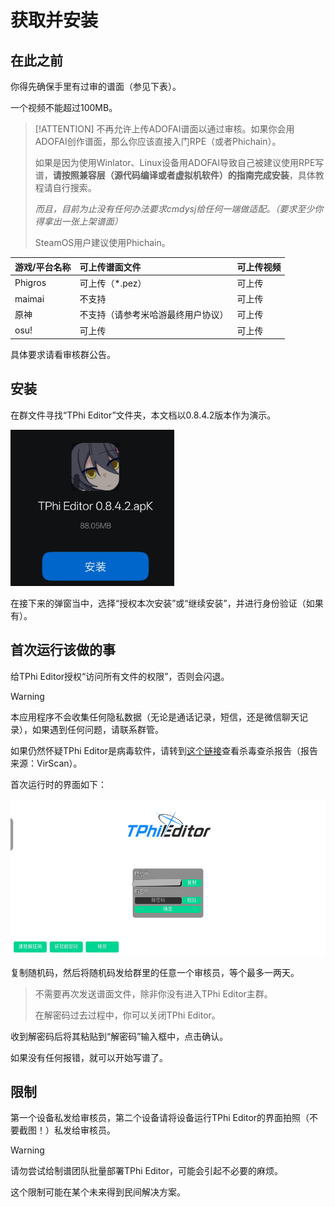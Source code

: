 # 获取并安装

## 在此之前

你得先确保手里有过审的谱面（参见下表）。

一个视频不能超过100MB。

> [!ATTENTION] 不再允许上传ADOFAI谱面以通过审核。如果你会用ADOFAI创作谱面，那么你应该直接入门RPE（或者Phichain）。
>
> 如果是因为使用Winlator、Linux设备用ADOFAI导致自己被建议使用RPE写谱，**请按照兼容层（源代码编译或者虚拟机软件）的指南完成安装**，具体教程请自行搜索。
>
> *而且，目前为止没有任何办法要求cmdysj给任何一端做适配。（要求至少你得拿出一张上架谱面）*
>
> SteamOS用户建议使用Phichain。

| 游戏/平台名称 | 可上传谱面文件 | 可上传视频 |
| :----------- | :----------- | :--------- |
| Phigros | 可上传（*.pez） | 可上传 |
| maimai | 不支持 | 可上传 |
| 原神 | 不支持（请参考米哈游最终用户协议） | 可上传 |
| osu! | 可上传 | 可上传 |

具体要求请看审核群公告。

## 安装

在群文件寻找“TPhi Editor”文件夹，本文档以0.8.4.2版本作为演示。

<img src="image.png" height="250" >

在接下来的弹窗当中，选择“授权本次安装”或“继续安装”，并进行身份验证（如果有）。

## 首次运行该做的事

给TPhi Editor授权“访问所有文件的权限”，否则会闪退。

> [!WARNING]
>
> 本应用程序不会收集任何隐私数据（无论是通话记录，短信，还是微信聊天记录），如果遇到任何问题，请联系群管。
>
> 如果仍然怀疑TPhi Editor是病毒软件，请转到[这个链接](https://www.virscan.org/report/3bc2ebdefadef54925ad6ec8da657ced0ca7a2dcde405fc114f99b0fc9278e95)查看杀毒查杀报告（报告来源：VirScan）。

首次运行时的界面如下：

<img src="image-2.png" height="250" >

复制随机码，然后将随机码发给群里的任意一个审核员，等个最多一两天。

> 不需要再次发送谱面文件，除非你没有进入TPhi Editor主群。
>
> 在解密码过去过程中，你可以关闭TPhi Editor。

收到解密码后将其粘贴到“解密码”输入框中，点击确认。

如果没有任何报错，就可以开始写谱了。

## 限制

第一个设备私发给审核员，第二个设备请将设备运行TPhi Editor的界面拍照（不要截图！）私发给审核员。

> [!WARNING]
>
> 请勿尝试给制谱团队批量部署TPhi Editor，可能会引起不必要的麻烦。
>
> 这个限制可能在某个未来得到民间解决方案。